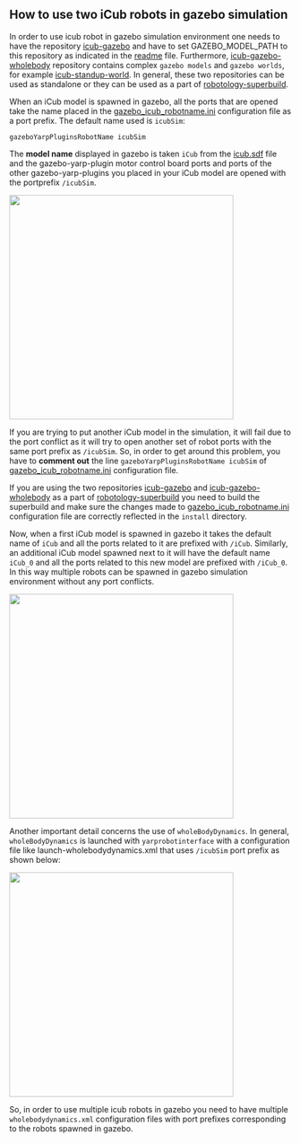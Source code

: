 ## How to use two iCub robots in gazebo simulation

In order to use icub robot in gazebo simulation environment one needs to have the repository [icub-gazebo](https://github.com/robotology/icub-gazebo) and have to set GAZEBO_MODEL_PATH to this repository as indicated in the [readme](https://github.com/robotology/icub-gazebo) file. Furthermore, [icub-gazebo-wholebody](https://github.com/robotology/icub-gazebo-wholebody) repository contains complex `gazebo models` and `gazebo worlds`, for example [icub-standup-world](https://github.com/robotology/icub-gazebo-wholebody/blob/master/worlds/icub_standup_world/icub_standup_world). In general, these two repositories can be used as standalone or they can be used as a part of [robotology-superbuild](https://github.com/robotology/robotology-superbuild).

When an iCub model is spawned in gazebo, all the ports that are opened take the name placed in the [gazebo_icub_robotname.ini](https://github.com/robotology/icub-gazebo/blob/master/icub/conf/gazebo_icub_robotname.ini) configuration file as a port prefix. The default name used is `icubSim`:

`gazeboYarpPluginsRobotName icubSim`

The **model name** displayed in gazebo is taken `iCub` from the [icub.sdf](https://github.com/robotology/icub-gazebo/blob/ab22fdc34c0a9faa6f72428c2abdb6afc3145872/icub/icub.sdf#L3) file and the gazebo-yarp-plugin motor control board ports and ports of the other gazebo-yarp-plugins you placed in your iCub model are opened with the portprefix `/icubSim`.

<img src ="../img/single_icub_gazebo.png" width=400>

If you are trying to put another iCub model in the simulation, it will fail due to the port conflict as it will try to open another set of robot ports with the same port prefix as `/icubSim`. So, in order to get around this problem, you have to **comment out** the line `gazeboYarpPluginsRobotName icubSim` of [gazebo_icub_robotname.ini](https://github.com/robotology/icub-gazebo/blob/master/icub/conf/gazebo_icub_robotname.ini) configuration file.



If you are using the two repositories [icub-gazebo](https://github.com/robotology/icub-gazebo) and [icub-gazebo-wholebody](https://github.com/robotology/icub-gazebo-wholebody) as a part of [robotology-superbuild](https://github.com/robotology/robotology-superbuild) you need to build the superbuild and make sure the changes made to [gazebo_icub_robotname.ini](https://github.com/robotology/icub-gazebo/blob/master/icub/conf/gazebo_icub_robotname.ini) configuration file are correctly reflected in the `install` directory.

Now, when a first iCub model is spawned in gazebo it takes the default name of `iCub` and all the ports related to it are prefixed with `/iCub`. Similarly, an additional iCub model spawned next to it will have the default name `iCub_0` and all the ports related to this new model are prefixed with `/iCub_0`. In this way multiple robots can be spawned in gazebo simulation environment without any port conflicts.

<img src ="../img/two_icubs_gazebo.png.png" width=400>

Another important detail concerns the use of `wholeBodyDynamics`. In general, `wholeBodyDynamics` is launched with `yarprobotinterface` with a configuration file like launch-wholebodydynamics.xml that uses `/icubSim` port prefix as shown below:

<img src ="../img/wholebodynamics_example.png.png" width=400>

So, in order to use multiple icub robots in gazebo you need to have multiple `wholebodydynamics.xml` configuration files with port prefixes corresponding to the robots spawned in gazebo.
